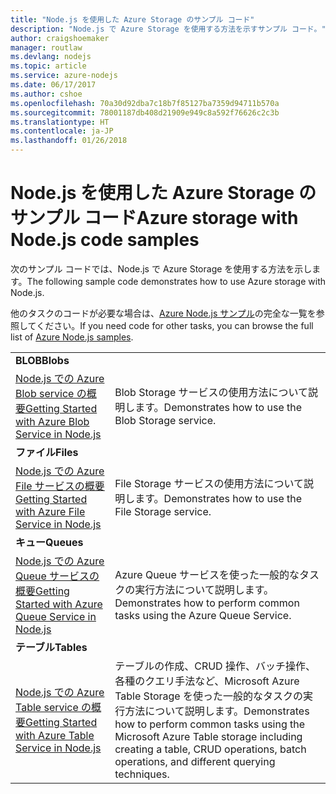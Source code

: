 ```yaml
---
title: "Node.js を使用した Azure Storage のサンプル コード"
description: "Node.js で Azure Storage を使用する方法を示すサンプル コード。"
author: craigshoemaker
manager: routlaw
ms.devlang: nodejs
ms.topic: article
ms.service: azure-nodejs
ms.date: 06/17/2017
ms.author: cshoe
ms.openlocfilehash: 70a30d92dba7c18b7f85127ba7359d94711b570a
ms.sourcegitcommit: 78001187db408d21909e949c8a592f76626c2c3b
ms.translationtype: HT
ms.contentlocale: ja-JP
ms.lasthandoff: 01/26/2018
---
```

# <a name="azure-storage-with-nodejs-code-samples"></a><span data-ttu-id="0d434-103">Node.js を使用した Azure Storage のサンプル コード</span><span class="sxs-lookup"><span data-stu-id="0d434-103">Azure storage with Node.js code samples</span></span>

<span data-ttu-id="0d434-104">次のサンプル コードでは、Node.js で Azure Storage を使用する方法を示します。</span><span class="sxs-lookup"><span data-stu-id="0d434-104">The following sample code demonstrates how to use Azure storage with Node.js.</span></span>

<span data-ttu-id="0d434-105">他のタスクのコードが必要な場合は、[Azure Node.js サンプル](https://azure.microsoft.com/resources/samples/?term=nodejs)の完全な一覧を参照してください。</span><span class="sxs-lookup"><span data-stu-id="0d434-105">If you need code for other tasks, you can browse the full list of [Azure Node.js samples](https://azure.microsoft.com/resources/samples/?term=nodejs).</span></span>


| | |
|---|---|
| <span data-ttu-id="0d434-106">**BLOB**</span><span class="sxs-lookup"><span data-stu-id="0d434-106">**Blobs**</span></span> ||
| [<span data-ttu-id="0d434-107">Node.js での Azure Blob service の概要</span><span class="sxs-lookup"><span data-stu-id="0d434-107">Getting Started with Azure Blob Service in Node.js</span></span>](https://github.com/Azure-Samples/storage-blob-node-getting-started) | <span data-ttu-id="0d434-108">Blob Storage サービスの使用方法について説明します。</span><span class="sxs-lookup"><span data-stu-id="0d434-108">Demonstrates how to use the Blob Storage service.</span></span> |
| <span data-ttu-id="0d434-109">**ファイル**</span><span class="sxs-lookup"><span data-stu-id="0d434-109">**Files**</span></span> ||
| [<span data-ttu-id="0d434-110">Node.js での Azure File サービスの概要</span><span class="sxs-lookup"><span data-stu-id="0d434-110">Getting Started with Azure File Service in Node.js</span></span>](https://azure.microsoft.com/resources/samples/storage-file-node-getting-started/) | <span data-ttu-id="0d434-111">File Storage サービスの使用方法について説明します。</span><span class="sxs-lookup"><span data-stu-id="0d434-111">Demonstrates how to use the File Storage service.</span></span> |
| <span data-ttu-id="0d434-112">**キュー**</span><span class="sxs-lookup"><span data-stu-id="0d434-112">**Queues**</span></span> ||
| [<span data-ttu-id="0d434-113">Node.js での Azure Queue サービスの概要</span><span class="sxs-lookup"><span data-stu-id="0d434-113">Getting Started with Azure Queue Service in Node.js</span></span>](https://azure.microsoft.com/resources/samples/storage-queue-node-getting-started/) | <span data-ttu-id="0d434-114">Azure Queue サービスを使った一般的なタスクの実行方法について説明します。</span><span class="sxs-lookup"><span data-stu-id="0d434-114">Demonstrates how to perform common tasks using the Azure Queue Service.</span></span> |
| <span data-ttu-id="0d434-115">**テーブル**</span><span class="sxs-lookup"><span data-stu-id="0d434-115">**Tables**</span></span> ||
| [<span data-ttu-id="0d434-116">Node.js での Azure Table service の概要</span><span class="sxs-lookup"><span data-stu-id="0d434-116">Getting Started with Azure Table Service in Node.js</span></span>](https://azure.microsoft.com/resources/samples/storage-table-node-getting-started/) | <span data-ttu-id="0d434-117">テーブルの作成、CRUD 操作、バッチ操作、各種のクエリ手法など、Microsoft Azure Table Storage を使った一般的なタスクの実行方法について説明します。</span><span class="sxs-lookup"><span data-stu-id="0d434-117">Demonstrates how to perform common tasks using the Microsoft Azure Table storage including creating a table, CRUD operations, batch operations, and different querying techniques.</span></span> |
